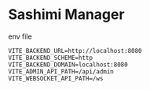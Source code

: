 # Sashimi Manager

env file

```
VITE_BACKEND_URL=http://localhost:8080
VITE_BACKEND_SCHEME=http
VITE_BACKEND_DOMAIN=localhost:8080
VITE_ADMIN_API_PATH=/api/admin
VITE_WEBSOCKET_API_PATH=/ws
```

